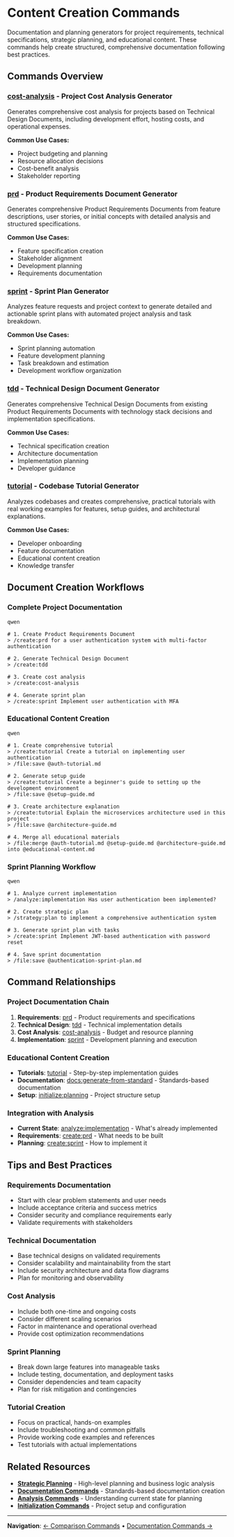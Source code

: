 # Content Creation Commands

Documentation and planning generators for project requirements, technical specifications, strategic planning, and educational content. These commands help create structured, comprehensive documentation following best practices.

## Commands Overview

### [cost-analysis](cost-analysis.md) - Project Cost Analysis Generator
Generates comprehensive cost analysis for projects based on Technical Design Documents, including development effort, hosting costs, and operational expenses.

**Common Use Cases:**
- Project budgeting and planning
- Resource allocation decisions
- Cost-benefit analysis
- Stakeholder reporting

### [prd](prd.md) - Product Requirements Document Generator
Generates comprehensive Product Requirements Documents from feature descriptions, user stories, or initial concepts with detailed analysis and structured specifications.

**Common Use Cases:**
- Feature specification creation
- Stakeholder alignment
- Development planning
- Requirements documentation

### [sprint](sprint.md) - Sprint Plan Generator
Analyzes feature requests and project context to generate detailed and actionable sprint plans with automated project analysis and task breakdown.

**Common Use Cases:**
- Sprint planning automation
- Feature development planning
- Task breakdown and estimation
- Development workflow organization

### [tdd](tdd.md) - Technical Design Document Generator
Generates comprehensive Technical Design Documents from existing Product Requirements Documents with technology stack decisions and implementation specifications.

**Common Use Cases:**
- Technical specification creation
- Architecture documentation
- Implementation planning
- Developer guidance

### [tutorial](tutorial.md) - Codebase Tutorial Generator
Analyzes codebases and creates comprehensive, practical tutorials with real working examples for features, setup guides, and architectural explanations.

**Common Use Cases:**
- Developer onboarding
- Feature documentation
- Educational content creation
- Knowledge transfer

## Document Creation Workflows

### Complete Project Documentation
```
qwen
```

```qwen
# 1. Create Product Requirements Document
> /create:prd for a user authentication system with multi-factor authentication

# 2. Generate Technical Design Document
> /create:tdd

# 3. Create cost analysis
> /create:cost-analysis

# 4. Generate sprint plan
> /create:sprint Implement user authentication with MFA

```

### Educational Content Creation
```
qwen
```

```qwen
# 1. Create comprehensive tutorial
> /create:tutorial Create a tutorial on implementing user authentication
> /file:save @auth-tutorial.md

# 2. Generate setup guide
> /create:tutorial Create a beginner's guide to setting up the development environment
> /file:save @setup-guide.md

# 3. Create architecture explanation
> /create:tutorial Explain the microservices architecture used in this project
> /file:save @architecture-guide.md

# 4. Merge all educational materials
> /file:merge @auth-tutorial.md @setup-guide.md @architecture-guide.md into @educational-content.md
```

### Sprint Planning Workflow
```
qwen
```

```qwen
# 1. Analyze current implementation
> /analyze:implementation Has user authentication been implemented?

# 2. Create strategic plan
> /strategy:plan to implement a comprehensive authentication system

# 3. Generate sprint plan with tasks
> /create:sprint Implement JWT-based authentication with password reset

# 4. Save sprint documentation
> /file:save @authentication-sprint-plan.md
```

## Command Relationships

### Project Documentation Chain
1. **Requirements**: [prd](prd.md) - Product requirements and specifications
2. **Technical Design**: [tdd](tdd.md) - Technical implementation details
3. **Cost Analysis**: [cost-analysis](cost-analysis.md) - Budget and resource planning
4. **Implementation**: [sprint](sprint.md) - Development planning and execution

### Educational Content Creation
- **Tutorials**: [tutorial](tutorial.md) - Step-by-step implementation guides
- **Documentation**: [docs:generate-from-standard](../docs/generate-from-standard.md) - Standards-based documentation
- **Setup**: [initialize:planning](../initialize/planning.md) - Project structure setup

### Integration with Analysis
- **Current State**: [analyze:implementation](../analyze/implementation.md) - What's already implemented
- **Requirements**: [create:prd](prd.md) - What needs to be built
- **Planning**: [create:sprint](sprint.md) - How to implement it

## Tips and Best Practices

### Requirements Documentation
- Start with clear problem statements and user needs
- Include acceptance criteria and success metrics
- Consider security and compliance requirements early
- Validate requirements with stakeholders

### Technical Documentation
- Base technical designs on validated requirements
- Consider scalability and maintainability from the start
- Include security architecture and data flow diagrams
- Plan for monitoring and observability

### Cost Analysis
- Include both one-time and ongoing costs
- Consider different scaling scenarios
- Factor in maintenance and operational overhead
- Provide cost optimization recommendations

### Sprint Planning
- Break down large features into manageable tasks
- Include testing, documentation, and deployment tasks
- Consider dependencies and team capacity
- Plan for risk mitigation and contingencies

### Tutorial Creation
- Focus on practical, hands-on examples
- Include troubleshooting and common pitfalls
- Provide working code examples and references
- Test tutorials with actual implementations

## Related Resources

- **[Strategic Planning](../strategy/)** - High-level planning and business logic analysis
- **[Documentation Commands](../docs/)** - Standards-based documentation creation
- **[Analysis Commands](../analyze/)** - Understanding current state for planning
- **[Initialization Commands](../initialize/)** - Project setup and configuration

---

**Navigation**: [← Comparison Commands](../compare/) • [Documentation Commands →](../docs/)